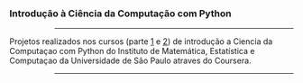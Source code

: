 ### Introdução à Ciência da Computação com Python 

>> --- 
Projetos realizados nos cursos (parte [1](https://www.coursera.org/learn/ciencia-computacao-python-conceitos) e [2](https://www.coursera.org/learn/ciencia-computacao-python-conceitos-2/home/welcome)) de introdução a Ciencia da Computaçao com Python do Instituto de Matemática, Estatística e Computaçao da Universidade de São Paulo atraves do Coursera.

>> --- 


